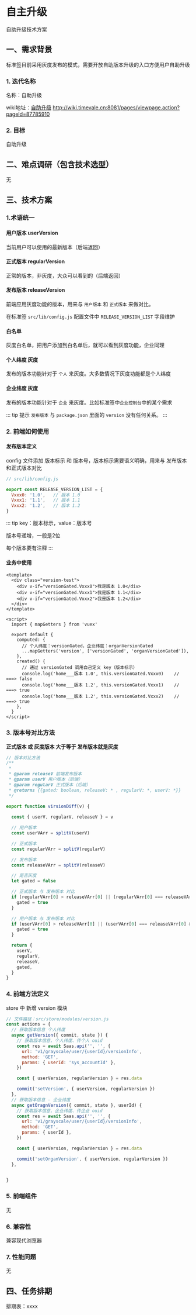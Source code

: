 # 自主升级

自助升级技术方案

## 一、需求背景

标准签目前采用灰度发布的模式，需要开放自助版本升级的入口方便用户自助升级

### 1. 迭代名称
名称：自助升级

wiki地址：[自助升级](http://wiki.timevale.cn:8081/pages/viewpage.action?pageId=87785910) http://wiki.timevale.cn:8081/pages/viewpage.action?pageId=87785910

### 2. 目标

自助升级

## 二、难点调研（包含技术选型）
无

## 三、技术方案

### 1.术语统一

#### 用户版本 userVersion
当前用户可以使用的最新版本（后端返回）

#### 正式版本 regularVersion

正常的版本，非灰度，大众可以看到的（后端返回）

#### 发布版本 releaseVersion 

前端应用灰度功能的版本，用来与 ``用户版本`` 和 ``正式版本`` 来做对比。

在标准签 `src/lib/config.js` 配置文件中 `RELEASE_VERSION_LIST` 字段维护

#### 白名单
灰度白名单，把用户添加到白名单后，就可以看到灰度功能，企业同理


#### 个人纬度 灰度
发布的版本功能针对于 `个人` 来灰度。大多数情况下灰度功能都是个人纬度


#### 企业纬度 灰度
发布的版本功能针对于 `企业` 来灰度。比如标准签中`企业控制台`中的某个需求


::: tip 提示
`发布版本` 与 ``package.json`` 里面的 ``version`` 没有任何关系。
:::


### 2. 前端如何使用

#### 发布版本定义
 
config 文件添加 版本标示 和 版本号，版本标示需要语义明确，用来与 发布版本和正式版本对比


```js
// src/lib/config.js 

export const RELEASE_VERSION_LIST = {
  Vxxx0: '1.0',   // 版本 1.0
  Vxxx1: '1.1',   // 版本 1.1
  Vxxx2: '1.2',   // 版本 1.2
}
```

::: tip
key：版本标示，value：版本号

版本号递增，一般是2位

每个版本要有注释 
:::

#### 业务中使用

```vue
<template>
  <div class="version-test">
    <div v-if="versionGated.Vxxx0">我是版本 1.0</div>
    <div v-if="versionGated.Vxxx1">我是版本 1.1</div>
    <div v-if="versionGated.Vxxx2">我是版本 1.2</div>
  </div>
</template>

<script>
  import { mapGetters } from 'vuex'

  export default {
    computed: {
      // 个人纬度：versionGated，企业纬度：organVersionGated
      ...mapGetters('version', ['versionGated', 'organVersionGated']),
    },
    created() {
      // 通过 versionGated 调用自己定义 key（版本标示）
      console.log('home___版本 1.0', this.versionGated.Vxxx0)    // ===> false
      console.log('home___版本 1.2', this.versionGated.Vxxx1)    // ===> true
      console.log('home___版本 1.2', this.versionGated.Vxxx2)    // ===> true
    },
  }
</script>
```

### 3. 版本号对比方法

**正式版本 或 灰度版本 大于等于 发布版本就是灰度**  


```js
// 版本对比方法
/**
 *
 * @param releaseV 前端发布版本
 * @param userV 用户版本（后端）
 * @param regularV 正式版本（后端）
 * @returns {{gated: boolean, releaseV: * , regularV: *, userV: *}}
 */

export function virsionDiff(v) {
 
  const { userV, regularV, releaseV } = v

  // 用户版本
  const userVArr = splitV(userV)

  // 正式版本
  const regularVArr = splitV(regularV)

  // 发布版本
  const releaseVArr = splitV(releaseV)

  // 是否灰度
  let gated = false

  // 正式版本 与 发布版本 对比
  if (regularVArr[0] > releaseVArr[0] || (regularVArr[0] === releaseVArr[0] && regularVArr[1] >= releaseVArr[1])) {
    gated = true
  }

  // 用户版本 与 发布版本 对比
  if (userVArr[0] > releaseVArr[0] || (userVArr[0] === releaseVArr[0] && userVArr[1] >= releaseVArr[1])) {
    gated = true
  }

  return {
    userV,
    regularV,
    releaseV,
    gated,
  } 
}
```

### 4. 前端方法定义

store 中 新增 version 模块

```js
// 文件路径：src/store/modules/version.js
const actions = {
  // 获取版本信息 个人纬度
  async getVersion({ commit, state }) {
    // 获取版本信息、个人纬度、传个人 ouid
    const res = await Saas.api('', '', {
      url: 'v1/grayscale/user/{userId}/versionInfo',
      method: 'GET',
      params: { userId: 'sys_accountId' },
    })

    const { userVersion, regularVersion } = res.data

    commit('setVersion', { userVersion, regularVersion })
  },
  // 获取版本信息 - 企业纬度
  async getOragnVersion({ commit, state }, userId) {
    // 获取版本信息、企业纬度、传企业 ouid
    const res = await Saas.api('', '', {
      url: 'v1/grayscale/user/{userId}/versionInfo',
      method: 'GET',
      params: { userId },
    })

    const { userVersion, regularVersion } = res.data

    commit('setOrganVersion', { userVersion, regularVersion })
  },


}
```


### 5. 前端组件
无

### 6. 兼容性
兼容现代浏览器

### 7. 性能问题
无

## 四、任务排期
排期表：xxxx
